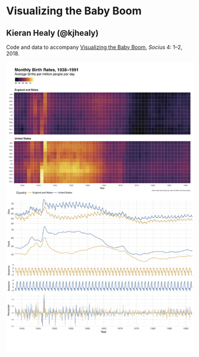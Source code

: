 # Visualizing the Baby Boom

## Kieran Healy (@kjhealy)

Code and data to accompany [Visualizing the Baby Boom](http://journals.sagepub.com/doi/pdf/10.1177/2378023118777324), *Socius* 4: 1–2, 2018.

![Baby Boom graphic](figures/combined_births_components.png)
